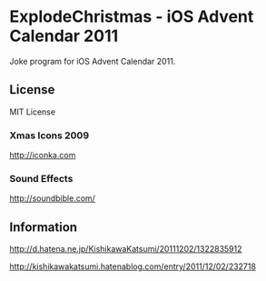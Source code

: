 # ExplodeChristmas - iOS Advent Calendar 2011
Joke program for iOS Advent Calendar 2011.

## License
MIT License

### Xmas Icons 2009
http://iconka.com

### Sound Effects
http://soundbible.com/

## Information
http://d.hatena.ne.jp/KishikawaKatsumi/20111202/1322835912

http://kishikawakatsumi.hatenablog.com/entry/2011/12/02/232718
